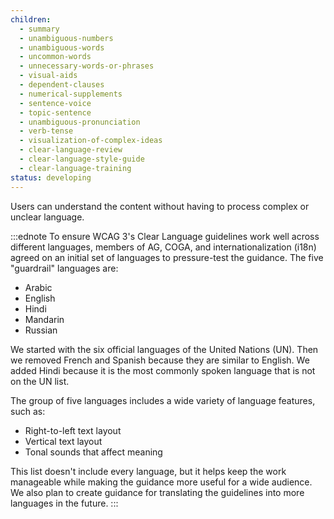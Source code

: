 ```yaml
---
children:
  - summary
  - unambiguous-numbers
  - unambiguous-words
  - uncommon-words
  - unnecessary-words-or-phrases
  - visual-aids
  - dependent-clauses
  - numerical-supplements
  - sentence-voice
  - topic-sentence
  - unambiguous-pronunciation
  - verb-tense
  - visualization-of-complex-ideas
  - clear-language-review
  - clear-language-style-guide
  - clear-language-training
status: developing
---
```


Users can understand the content without having to process complex or unclear language.

:::ednote
To ensure WCAG 3's Clear Language guidelines work well across different languages,
members of AG, COGA, and internationalization (i18n) agreed on an initial set of languages to pressure-test the guidance.
The five "guardrail" languages are:

- Arabic
- English
- Hindi
- Mandarin 
- Russian

We started with the six official languages of the United Nations (UN). Then we removed French and Spanish because they are similar to English. We added Hindi because it is the most commonly spoken language that is not on the UN list.

The group of five languages includes a wide variety of language features, such as:

- Right-to-left text layout 
- Vertical text layout
- Tonal sounds that affect meaning

This list doesn't include every language, but it helps keep the work manageable while making the guidance more useful for a wide audience.
We also plan to create guidance for translating the guidelines into more languages in the future.
:::
